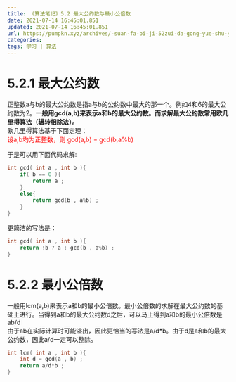 ```yaml
---
title: 《算法笔记》5.2 最大公约数与最小公倍数
date: 2021-07-14 16:45:01.851
updated: 2021-07-14 16:45:01.851
url: https://pumpkn.xyz/archives/-suan-fa-bi-ji-52zui-da-gong-yue-shu-yu-zui-xiao-gong-bei-shu
categories: 
tags: 学习 | 算法
---
```


# 5.2.1 最大公约数
正整数a与b的最大公约数是指a与b的公约数中最大的那一个。例如4和6的最大公约数为2。**一般用gcd(a,b)来表示a和b的最大公约数。而求解最大公约数常用欧几里得算法（辗转相除法）。**</br>
欧几里得算法基于下面定理：</br>
<font color = "red"> 设a,b均为正整数，则 gcd(a,b) = gcd(b,a%b) </font>

于是可以用下面代码求解:
```c++
int gcd( int a , int b ){
    if( b == 0 ){
        return a ;
    }
    else{
        return gcd(b , a%b) ;
    }
}

```
更简洁的写法是：
```c++
int gcd( int a , int b ){
    return !b ? a : gcd(b , a%b) ;
}
```

# 5.2.2 最小公倍数
一般用lcm(a,b)来表示a和b的最小公倍数。最小公倍数的求解在最大公约数的基础上进行。当得到a和b的最大公约数d之后，可以马上得到a和b的最小公倍数是ab/d</br>
由于ab在实际计算时可能溢出，因此更恰当的写法是a/d*b。由于d是a和b的最大公约数，因此a/d一定可以整除。
```c++
int lcm( int a , int b ){
    int d = gcd(a , b) ;
    return a/d*b ;
}

```